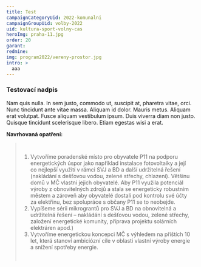 ```yaml
---
title: Test
campaignCategoryUid: 2022-komunalni
campaignGroupUid: volby-2022
uid: kultura-sport-volny-cas
heroImg: praha-11.jpg
order: 20
garant: 
redmine: 
img: program2022/vereny-prostor.jpg
intro: >
  aaa
---
```


### Testovací nadpis

Nam quis nulla. In sem justo, commodo ut, suscipit at, pharetra vitae, orci. Nunc tincidunt ante vitae massa. Aliquam id dolor. Mauris metus. Aliquam erat volutpat. Fusce aliquam vestibulum ipsum. Duis viverra diam non justo. Quisque tincidunt scelerisque libero. Etiam egestas wisi a erat.



<div class="reseni">
<b>Navrhovaná opatření:</b>
<blockquote style="border:margin:1em;1px solid black;padding:1em">  
<ol>
<li>Vytvoříme poradenské místo pro obyvatele P11 na podporu energetických úspor jako například instalace fotovoltaiky a její co nejlepší využití v rámci SVJ a BD a další udržitelná řešení (nakládání s dešťovou vodou, zelené střechy, chlazení). Většinu domů v MČ vlastní jejich obyvatelé. Aby P11 využila potenciál výroby z obnovitelných zdrojů a stala se energeticky robustním městem a zároveň aby obyvatelé dostali pod kontrolu své účty za elektřinu, bez spolupráce s občany P11 se to neobejde.</li>
<li>Vypíšeme sérii mikrograntů pro SVJ a BD na obnovitelná a udržitelná řešení – nakládání s dešťovou vodou, zelené střechy, založení energetické komunity, příprava projektu solárních elektráren apod.)</li>
<li>Vytvoříme energetickou koncepci MČ s výhledem na příštích 10 let, která stanoví ambiciózní cíle v oblasti vlastní výroby energie a snížení spotřeby energie.</li>
</ol>
</blockquote>
</div>

<script type="text/javascript" src="https://ajax.googleapis.com/ajax/libs/jquery/1.7.2/jquery.min.js"></script>
<script type="text/javascript" src="/assets/js/reseni.js"></script>
